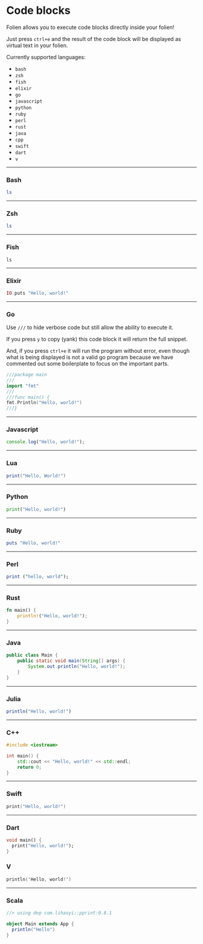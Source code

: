 # Code blocks

Folien allows you to execute code blocks directly inside your folien!

Just press `ctrl+e` and the result of the code block will be displayed as virtual text in your folien.

Currently supported languages:

<!-- Use comments in your markdown! -->

- `bash`
- `zsh`
- `fish`
- `elixir`
- `go`
- `javascript`
- `python`
- `ruby`
- `perl`
- `rust`
- `java`
- `cpp`
- `swift`
- `dart`
- `v`
<!-- * `secret` -->

---

### Bash

```bash
ls
```

---

### Zsh

```zsh
ls
```

---

### Fish

```fish
ls
```

---

### Elixir

```elixir
IO.puts "Hello, world!"
```

---

### Go

Use `///` to hide verbose code but still allow the ability to execute it.

If you press `y` to copy (yank) this code block it will return the full snippet.

And, if you press `ctrl+e` it will run the program without error, even though
what is being displayed is not a valid go program because we have commented out
some boilerplate to focus on the important parts.

```go
///package main
///
import "fmt"
///
///func main() {
fmt.Println("Hello, world!")
///}
```

---

### Javascript

```javascript
console.log("Hello, world!");
```

---

### Lua

```lua
print("Hello, World!")
```

---

### Python

```python
print("Hello, world!")
```

---

### Ruby

```ruby
puts "Hello, world!"
```

---

### Perl

```perl
print ("hello, world");
```

---

### Rust

```rust
fn main() {
    println!("Hello, world!");
}
```

---

### Java

```java
public class Main {
    public static void main(String[] args) {
        System.out.println("Hello, world!");
    }
}
```

---

### Julia

```julia
println("Hello, world!")
```

---

### C++

```cpp
#include <iostream>

int main() {
    std::cout << "Hello, world!" << std::endl;
    return 0;
}
```

---

### Swift

```swift
print("Hello, world!")
```

---

### Dart

```dart
void main() {
  print("Hello, world!");
}
```

### V

```v
println('Hello, world!')
```

---

### Scala

```scala
//> using dep com.lihaoyi::pprint:0.8.1

object Main extends App {
  println("Hello")
}
```
